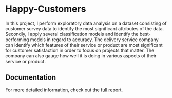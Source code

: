 # Happy-Customers

In this project, I perform exploratory data analysis on a dataset consisting of customer survey data to identify the most significant attributes of the data.  Secondly, I apply several classification models and identify the best-performing models in regard to accuracy.  The delivery service company can identify which features of their service or product are most significant for customer satisfaction in order to focus on projects that matter.  The company can also gauge how well it is doing in various aspects of their service or product.

## Documentation

For more detailed information, check out the [full report](./Report.pdf).
